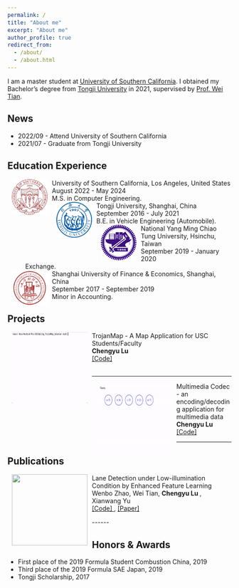 ```yaml
---
permalink: /
title: "About me"
excerpt: "About me"
author_profile: true
redirect_from: 
  - /about/
  - /about.html
---
```


I am a master student at [University of Southern California](https://www.usc.edu/). I obtained my Bachelor’s degree from [Tongji University](https://www.tongji.edu.cn/) in 2021, supervised by [Prof. Wei Tian](https://auto.tongji.edu.cn/info/1176/7060.htm). 
<!-- My current research interests include artificial intelligence, machine learning, computer vision, and image processing, particularly in the domains of Image and Video Restoration and Enhancement and Multi-Modality Scene Understanding. -->

News
------
- 2022/09 - Attend University of Southern California
- 2021/07 - Graduate from Tongji University

Education Experience
------

<dl>
              <dt>
                <img align="left" width="80" height="80" hspace="10" src="/images/USC.jpeg"
                />
              </dt>
              <dt>
                University of Southern California, Los Angeles, United States
              </dt>
              <dd>
                August 2022 - May 2024
              </dd>
              <dd>
                M.S. in Computer Engineering.
              </dd>
              <dt>
                <img align="left" width="80" height="80" hspace="10" src="/images/TJU.jpeg"
                />
              </dt>
              <dt>
                Tongji University, Shanghai, China
              </dt>
              <dd>
                September 2016 - July 2021
              </dd>
              <dd>
                B.E. in Vehicle Engineering (Automobile).
              </dd>
              <dt>
                <img align="left" width="80" height="80" hspace="10" src="/images/NCTU.jpeg"
                />
              </dt>
              <dt>
                National Yang Ming Chiao Tung University, Hsinchu, Taiwan
              </dt>
              <dd>
                September 2019 - January 2020
              </dd>
              <dd>
                Exchange.
              </dd>
              <dt>
                <img align="left" width="80" height="80" hspace="10" src="/images/SUFE.jpeg"
                />
              </dt>
              <dt>
                Shanghai University of Finance & Economics, Shanghai, China
              </dt>
              <dd>
                September 2017 - September 2019
              </dd>
              <dd>
                Minor in Accounting.
              </dd>
            </dl>

Projects
------
<dl>
              <dt>
                <img align="left" width="170" height="160" hspace="10" src="/images/TrojanMap.gif"
                />
              </dt>
              <dt>
                TrojanMap - A Map Application for USC Students/Faculty
              </dt>
              <dd>
                <strong>
                Chengyu Lu
                </strong>
              </dd>
              <dd>
                <a href="https://github.com/Lu-Chengyu/USC-MSEE/tree/main/EE538/fall2022_trojanmap-Lu-Chengyu-main">
                  [Code]
                </a>
<!--                 ,
                <a href="">
                  [Project page]
                </a> -->
              </dd>
  <br/>

  </dl>

------
  <dl>
              <dt>
                <img align="left" width="170" height="160" hspace="10" src="/images/Huffman Coding.gif"
                />
              </dt>
              <dt>
                Multimedia Codec - an encoding/decoding application for multimedia data
              </dt>
              <dd>
                <strong>
                Chengyu Lu
                </strong>
              </dd>
              <dd>
                <a href="https://github.com/Lu-Chengyu/USC-MSEE/tree/main/EE669">
                  [Code]
                </a>
<!--                 ,
                <a href="">
                  [Project page]
                </a> -->
              </dd>
            </dl>

------

Publications
------
<dl>
              <dt>
                <img align="left" width="170" height="160" hspace="10" src="/images/Graduation Design.gif"
                />
              </dt>
              <dt>
                Lane Detection under Low-illumination Condition by Enhanced Feature Learning
              </dt>
              <dd>
                Wenbo Zhao, Wei Tian,
                <strong>
                Chengyu Lu
                </strong>
                , Xianwang Yu
              </dd>
<!--               <dd>
                Arxiv preprint
              </dd> -->
              <dd>
                <a href="https://github.com/Lu-Chengyu/Zero-DCE_RESA/tree/main">
                  [Code]
                </a>
                ,
                <a href="https://www.sae.org/publications/technical-papers/content/2022-01-7102/">
                  [Paper]
                </a>
<!--                 ,
                <a href="">
                  [Project page]
                </a> -->
              </dd>
            </dl>
------


Honors & Awards
------
- First place of the 2019 Formula Student Combustion China, 2019
- Third place of the 2019 Formula SAE Japan, 2019
- Tongji Scholarship, 2017
<br/>
<br/>
<br/>
